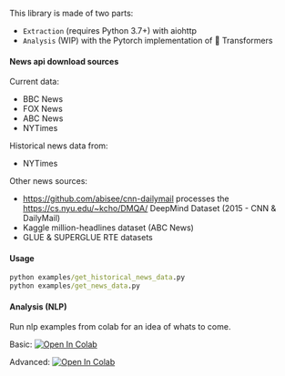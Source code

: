 This library is made of two parts:
- ``Extraction`` (requires Python 3.7+) with aiohttp
- ``Analysis`` (WIP) with the Pytorch implementation of 🤗 Transformers

#### News api download sources
Current data:
- BBC News
- FOX News
- ABC News
- NYTimes

Historical news data from:
- NYTimes

Other news sources:
 - https://github.com/abisee/cnn-dailymail processes the https://cs.nyu.edu/~kcho/DMQA/ DeepMind Dataset (2015 - CNN & DailyMail)
 - Kaggle million-headlines dataset (ABC News)
 - GLUE & SUPERGLUE RTE datasets

#### Usage
``` cmd
python examples/get_historical_news_data.py
python examples/get_news_data.py
```

#### Analysis (NLP)

Run nlp examples from colab for an idea of whats to come.

Basic: [![Open In Colab](https://colab.research.google.com/assets/colab-badge.svg)](https://colab.research.google.com/github/mansaluke/newsai/blob/master/notebooks/nlp_basics.ipynb)


Advanced: [![Open In Colab](https://colab.research.google.com/assets/colab-badge.svg)](https://colab.research.google.com/github/mansaluke/newsai/blob/master/notebooks/nlp_advanced.ipynb)

